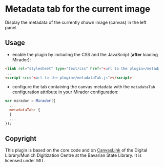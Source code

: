 # Metadata tab for the current image

Display the metadata of the currently shown image (canvas) in the left panel.

## Usage

* enable the plugin by including the CSS and the JavaScript (**after** loading Mirador):

```html
<link rel="stylesheet" type="text/css" href="<url to the plugin>/metadataTab.css" />
...
<script src="<url to the plugin>/metadataTab.js"></script>
```

* configure the tab containing the canvas metadata with the `metadataTab` configuration attribute in your Mirador configuration:

```js
var mirador = Mirador({
  ...
  metadataTab: {
  }
  ...
});
```

## Copyright

This plugin is based on the core code and on [CanvasLink](https://github.com/dbmdz/mirador-plugins/blob/master/CanvasLink) of the Digital Library/Munich Digitization Centre at the Bavarian State Library. It is licensed under MIT.
